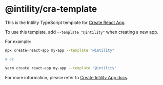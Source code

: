 # @intility/cra-template

This is the Intility TypeScript template for [Create React App](https://github.com/facebook/create-react-app).

To use this template, add `--template "@intility"` when creating a new app.

For example:

```sh
npx create-react-app my-app --template "@intility"

# or

yarn create react-app my-app --template "@intility"
```

For more information, please refer to [Create Intility App docs](https://create.intility.app).
